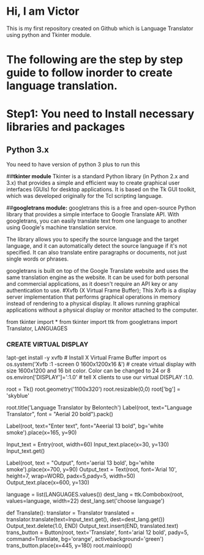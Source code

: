 # Hi, I am Victor

This is my first repository created on Github which is Language Translator using python and Tkinter module.

# The following are the step by step guide to follow inorder to create language translation.

# Step1: You need to Install necessary libraries and packages
## **Python 3.x**
You need to have version of python 3 plus to run this

##**tkinter module**
Tkinter is a standard Python library (in Python 2.x and 3.x) that provides a simple and efficient way to create graphical user interfaces (GUIs) for desktop applications. It is based on the Tk GUI toolkit, which was developed originally for the Tcl scripting language.

##**googletrans module:**
googletrans this  is a free and open-source Python library that provides a simple interface to Google Translate API. With googletrans, you can easily translate text from one language to another using Google's machine translation service.

The library allows you to specify the source language and the target language, and it can automatically detect the source language if it's not specified. It can also translate entire paragraphs or documents, not just single words or phrases.

googletrans is built on top of the Google Translate website and uses the same translation engine as the website. It can be used for both personal and commercial applications, as it doesn't require an API key or any authentication to use.
  #Xvfb (X Virtual Frame Buffer); This Xvfb is a display server implementation that performs graphical operations in memory instead of rendering to a physical display. It allows running graphical applications without a physical display or monitor attached to the computer.


from tkinter import *
from tkinter import ttk
from googletrans import Translator, LANGUAGES

### CREATE VIRTUAL DISPLAY ###
!apt-get install -y xvfb # Install X Virtual Frame Buffer
import os
os.system('Xvfb :1 -screen 0 1600x1200x16  &')    # create virtual display with size 1600x1200 and 16 bit color. Color can be changed to 24 or 8
os.environ['DISPLAY']=':1.0'    # tell X clients to use our virtual DISPLAY :1.0.

root = Tk()
root.geometry('1100x320')
root.resizable(0,0)
root['bg'] = 'skyblue'

root.title('Language Translator by Belontech')
Label(root, text="Language Translator", font = "Aerial 20 bold").pack()

Label(root, text="Enter text", font="Aeerial 13 bold", bg='white smoke').place(x=165, y=90)

Input_text = Entry(root, width=60)
Input_text.place(x=30, y=130)
Input_text.get()

Label(root, text = "Output", font='aerial 13 bold', bg='white smoke').place(x=700, y=90)
Output_text = Text(root, font='Arial 10', height=7, wrap=WORD, padx=5,pady=5, width=50)
Output_text.place(x=600, y=130)

language = list(LANGUAGES.values())
dest_lang = ttk.Combobox(root, values=language, width=22)
dest_lang.set('choose language')

def Translate():
    translator = Translator
    translated = translator.translate(text=Input_text.get(), dest=dest_lang.get())
    Output_text.delete(1.0, END)
    Output_text.insert(END, translated.text)
trans_button = Button(root, text='Translate', font='arial 12 bold', pady=5, command=Translate, bg='orange', activebackground='green')
trans_button.place(x=445, y=180)
root.mainloop()
